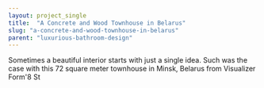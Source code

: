 ```yaml
---
layout: project_single
title:  "A Concrete and Wood Townhouse in Belarus"
slug: "a-concrete-and-wood-townhouse-in-belarus"
parent: "luxurious-bathroom-design"
---
```

Sometimes a beautiful interior starts with just a single idea. Such was the case with this 72 square meter townhouse in Minsk, Belarus from Visualizer Form'8 St